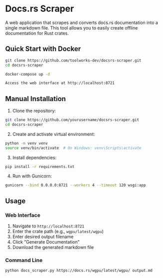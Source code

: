 # Docs.rs Scraper

A web application that scrapes and converts docs.rs documentation into a single markdown file. This tool allows you to easily create offline documentation for Rust crates.

## Quick Start with Docker

```bash
git clone https://github.com/toolworks-dev/docsrs-scraper.git
cd docsrs-scraper

docker-compose up -d

Access the web interface at http://localhost:8721
```

## Manual Installation

1. Clone the repository:
```bash
git clone https://github.com/yourusername/docsrs-scraper.git
cd docsrs-scraper
```

2. Create and activate virtual environment:
```bash
python -m venv venv
source venv/bin/activate  # On Windows: venv\Scripts\activate
```

3. Install dependencies:
```bash
pip install -r requirements.txt
```

4. Run with Gunicorn:
```bash
gunicorn --bind 0.0.0.0:8721 --workers 4 --timeout 120 wsgi:app
```

## Usage

### Web Interface
1. Navigate to `http://localhost:8721`
2. Enter the crate path (e.g., `wgpu/latest/wgpu`)
3. Enter desired output filename
4. Click "Generate Documentation"
5. Download the generated markdown file

### Command Line
```bash
python docs_scraper.py https://docs.rs/wgpu/latest/wgpu/ output.md
```
